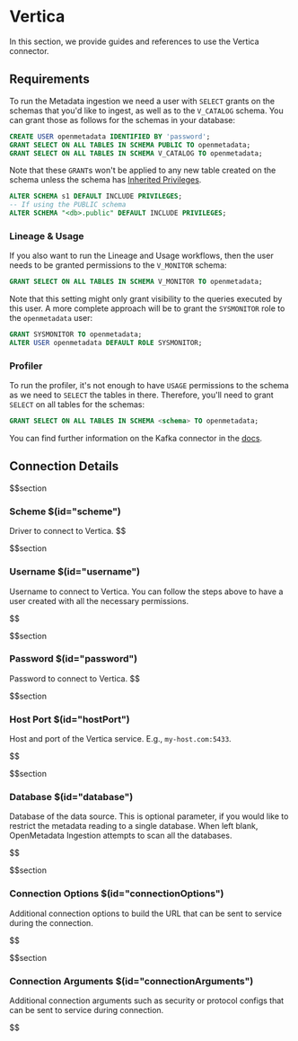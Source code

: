 # Vertica

In this section, we provide guides and references to use the Vertica connector.

## Requirements

To run the Metadata ingestion we need a user with `SELECT` grants on the schemas that you'd like to ingest,
as well as to the `V_CATALOG` schema. You can grant those as follows for the schemas in your database:

```sql
CREATE USER openmetadata IDENTIFIED BY 'password';
GRANT SELECT ON ALL TABLES IN SCHEMA PUBLIC TO openmetadata;
GRANT SELECT ON ALL TABLES IN SCHEMA V_CATALOG TO openmetadata;
```

Note that these `GRANT`s won't be applied to any new table created on the schema unless the schema has 
[Inherited Privileges](https://www.vertica.com/docs/8.1.x/HTML/index.htm#Authoring/AdministratorsGuide/Security/DBUsersAndPrivileges/GrantInheritedPrivileges.htm).

```sql
ALTER SCHEMA s1 DEFAULT INCLUDE PRIVILEGES;
-- If using the PUBLIC schema
ALTER SCHEMA "<db>.public" DEFAULT INCLUDE PRIVILEGES;
```

### Lineage & Usage

If you also want to run the Lineage and Usage workflows, then the user needs to be granted permissions to the `V_MONITOR` schema:

```sql
GRANT SELECT ON ALL TABLES IN SCHEMA V_MONITOR TO openmetadata;
```

Note that this setting might only grant visibility to the queries executed by this user. 
A more complete approach will be to grant the `SYSMONITOR` role to the `openmetadata` user:

```sql
GRANT SYSMONITOR TO openmetadata;
ALTER USER openmetadata DEFAULT ROLE SYSMONITOR;
```

### Profiler

To run the profiler, it's not enough to have `USAGE` permissions to the schema as we need to `SELECT` the tables in there. 
Therefore, you'll need to grant `SELECT` on all tables for the schemas:

```sql
GRANT SELECT ON ALL TABLES IN SCHEMA <schema> TO openmetadata;
```

You can find further information on the Kafka connector in the [docs](https://docs.open-metadata.org/connectors/database/vertica).

## Connection Details

$$section
### Scheme $(id="scheme")

Driver to connect to Vertica.
$$

$$section
### Username $(id="username")

Username to connect to Vertica. You can follow the steps above to have a user created with all the necessary permissions.

$$

$$section
### Password $(id="password")

Password to connect to Vertica.
$$

$$section
### Host Port $(id="hostPort")

Host and port of the Vertica service. E.g., `my-host.com:5433`.

$$

$$section
### Database $(id="database")

Database of the data source. This is optional parameter, if you would like to restrict the metadata reading to a single database. When left blank, OpenMetadata Ingestion attempts to scan all the databases.

$$

$$section
### Connection Options $(id="connectionOptions")

Additional connection options to build the URL that can be sent to service during the connection.
<!-- connectionOptions to be updated -->
$$

$$section
### Connection Arguments $(id="connectionArguments")

Additional connection arguments such as security or protocol configs that can be sent to service during connection.
<!-- connectionArguments to be updated -->
$$
